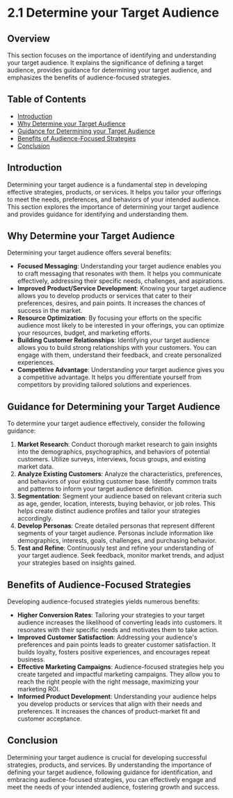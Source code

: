 # 2.1 Determine your Target Audience

## Overview
This section focuses on the importance of identifying and understanding your target audience. It explains the significance of defining a target audience, provides guidance for determining your target audience, and emphasizes the benefits of audience-focused strategies.

## Table of Contents
- [Introduction](#introduction)
- [Why Determine your Target Audience](#why-determine-your-target-audience)
- [Guidance for Determining your Target Audience](#guidance-for-determining-your-target-audience)
- [Benefits of Audience-Focused Strategies](#benefits-of-audience-focused-strategies)
- [Conclusion](#conclusion)

## Introduction
Determining your target audience is a fundamental step in developing effective strategies, products, or services. It helps you tailor your offerings to meet the needs, preferences, and behaviors of your intended audience. This section explores the importance of determining your target audience and provides guidance for identifying and understanding them.

## Why Determine your Target Audience
Determining your target audience offers several benefits:
- **Focused Messaging**: Understanding your target audience enables you to craft messaging that resonates with them. It helps you communicate effectively, addressing their specific needs, challenges, and aspirations.
- **Improved Product/Service Development**: Knowing your target audience allows you to develop products or services that cater to their preferences, desires, and pain points. It increases the chances of success in the market.
- **Resource Optimization**: By focusing your efforts on the specific audience most likely to be interested in your offerings, you can optimize your resources, budget, and marketing efforts.
- **Building Customer Relationships**: Identifying your target audience allows you to build strong relationships with your customers. You can engage with them, understand their feedback, and create personalized experiences.
- **Competitive Advantage**: Understanding your target audience gives you a competitive advantage. It helps you differentiate yourself from competitors by providing tailored solutions and experiences.

## Guidance for Determining your Target Audience
To determine your target audience effectively, consider the following guidance:
1. **Market Research**: Conduct thorough market research to gain insights into the demographics, psychographics, and behaviors of potential customers. Utilize surveys, interviews, focus groups, and existing market data.
2. **Analyze Existing Customers**: Analyze the characteristics, preferences, and behaviors of your existing customer base. Identify common traits and patterns to inform your target audience definition.
3. **Segmentation**: Segment your audience based on relevant criteria such as age, gender, location, interests, buying behavior, or job roles. This helps create distinct audience profiles and tailor your strategies accordingly.
4. **Develop Personas**: Create detailed personas that represent different segments of your target audience. Personas include information like demographics, interests, goals, challenges, and purchasing behavior.
5. **Test and Refine**: Continuously test and refine your understanding of your target audience. Seek feedback, monitor market trends, and adjust your strategies based on insights gained.

## Benefits of Audience-Focused Strategies
Developing audience-focused strategies yields numerous benefits:
- **Higher Conversion Rates**: Tailoring your strategies to your target audience increases the likelihood of converting leads into customers. It resonates with their specific needs and motivates them to take action.
- **Improved Customer Satisfaction**: Addressing your audience's preferences and pain points leads to greater customer satisfaction. It builds loyalty, fosters positive experiences, and encourages repeat business.
- **Effective Marketing Campaigns**: Audience-focused strategies help you create targeted and impactful marketing campaigns. They allow you to reach the right people with the right message, maximizing your marketing ROI.
- **Informed Product Development**: Understanding your audience helps you develop products or services that align with their needs and preferences. It increases the chances of product-market fit and customer acceptance.

## Conclusion
Determining your target audience is crucial for developing successful strategies, products, and services. By understanding the importance of defining your target audience, following guidance for identification, and embracing audience-focused strategies, you can effectively engage and meet the needs of your intended audience, fostering growth and success.
